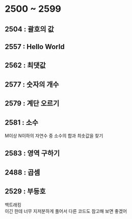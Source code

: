 # 2500 ~ 2599


## 2504 : 괄호의 값

## 2557 : Hello World

## 2562 : 최댓값

## 2577 : 숫자의 개수

## 2579 : 계단 오르기

## 2581 : 소수
M이상 N이하의 자연수 중 소수의 합과 최솟값을 찾기

## 2583 : 영역 구하기

## 2488 : 곱셈

## 2529 : 부등호
백트래킹  
이긴 한데 너무 지저분하게 풀어서 다른 코드도 참고해 보면 좋겠어
